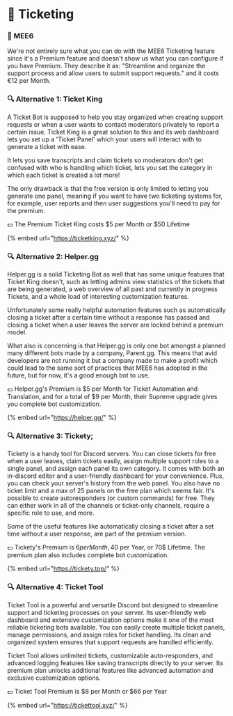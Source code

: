# 👑 Ticketing

### 👑 MEE6

We're not entirely sure what you can do with the MEE6 Ticketing feature since it's a Premium feature and doesn't show us what you can configure if you have Premium. They describe it as: "Streamline and organize the support process and allow users to submit support requests." and it costs €12 per Month.

### 🔍 Alternative 1: Ticket King

A Ticket Bot is supposed to help you stay organized when creating support requests or when a user wants to contact moderators privately to report a certain issue. Ticket King is a great solution to this and its web dashboard lets you set up a 'Ticket Panel' which your users will interact with to generate a ticket with ease.

It lets you save transcripts and claim tickets so moderators don't get confused with who is handling which ticket, lets you set the category in which each ticket is created a lot more!

The only drawback is that the free version is only limited to letting you generate one panel, meaning if you want to have two ticketing systems for, for example, user reports and then user suggestions you'll need to pay for the premium.

💵 The Premium Ticket King costs $5 per Month or $50 Lifetime

{% embed url="https://ticketking.xyz/" %}

### 🔍 Alternative 2: Helper.gg&#x20;

Helper.gg is a solid Ticketing Bot as well that has some unique features that Ticket King doesn't, such as letting admins view statistics of the tickets that are being generated, a web overview of all past and currently in progress Tickets, and a whole load of interesting customization features.&#x20;

Unfortunately some really helpful automation features such as automatically closing a ticket after a certain time without a response has passed and closing a ticket when a user leaves the server are locked behind a premium model.&#x20;

What also is concerning is that Helper.gg is only one bot amongst a planned many different bots made by a company, Parent.gg. This means that avid developers are not running it but a company made to make a profit which could lead to the same sort of practices that MEE6 has adopted in the future, but for now, it's a good enough bot to use.

💵 Helper.gg's Premium is $5 per Month for Ticket Automation and Translation, and for a total of $9 per Month, their Supreme upgrade gives you complete bot customization.

{% embed url="https://helper.gg/" %}

### 🔍 Alternative 3: Tickety;

Tickety is a handy tool for Discord servers. You can close tickets for free when a user leaves, claim tickets easily, assign multiple support roles to a single panel, and assign each panel its own category. It comes with both an in-discord editor and a user-friendly dashboard for your convenience. Plus, you can check your server's history from the web panel.
You also have no ticket limit and a max of 25 panels on the free plan which seems fair.
It's possible to create autoresponders (or custom commands) for free. They can either work in all of the channels or ticket-only channels, require a specific role to use, and more.

Some of the useful features like automatically closing a ticket after a set time without a user response, are part of the premium version.

💵 Tickety's Premium is $6 per Month, 40$ per Year, or 70$ Lifetime. The premium plan also includes complete bot customization.

{% embed url="https://tickety.top/" %}

### 🔍 Alternative 4: Ticket Tool

Ticket Tool is a powerful and versatile Discord bot designed to streamline support and ticketing processes on your server. Its user-friendly web dashboard and extensive customization options make it one of the most reliable ticketing bots available. You can easily create multiple ticket panels, manage permissions, and assign roles for ticket handling. Its clean and organized system ensures that support requests are handled efficiently. 

Ticket Tool allows unlimited tickets, customizable auto-responders, and advanced logging features like saving transcripts directly to your server. Its premium plan unlocks additional features like advanced automation and exclusive customization options.

💵 Ticket Tool Premium is $8 per Month or $66 per Year

{% embed url="https://tickettool.xyz/" %}
